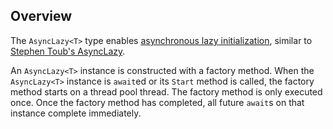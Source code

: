 ## Overview

The `AsyncLazy<T>` type enables [asynchronous lazy initialization](https://blog.stephencleary.com/2012/08/asynchronous-lazy-initialization.html), similar to [Stephen Toub's AsyncLazy](https://blogs.msdn.microsoft.com/pfxteam/2011/01/15/asynclazyt/).

An `AsyncLazy<T>` instance is constructed with a factory method. When the `AsyncLazy<T>` instance is `await`ed or its `Start` method is called, the factory method starts on a thread pool thread. The factory method is only executed once. Once the factory method has completed, all future `await`s on that instance complete immediately.
